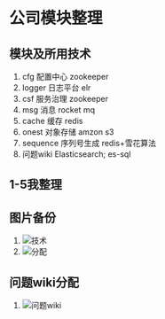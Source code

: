 # 公司模块整理

## 模块及所用技术
1. cfg 配置中心 zookeeper 
2. logger 日志平台 elr
3. csf 服务治理 zookeeper
4. msg 消息 rocket mq
5. cache 缓存 redis
6. onest 对象存储 amzon s3
7. sequence 序列号生成 redis+雪花算法
8. 问题wiki Elasticsearch; es-sql

## 1-5我整理

## 图片备份
1. ![技术](https://ws1.sinaimg.cn/large/e2989da6ly1fqhrflols2j20u0141764.jpg)
2. ![分配](https://ws1.sinaimg.cn/large/e2989da6ly1fqhrfyw0m0j20u0141abe.jpg)

## 问题wiki分配
1. ![问题wiki](https://ws1.sinaimg.cn/large/e2989da6ly1fqhs1b6yemj20fj0homxv.jpg)



